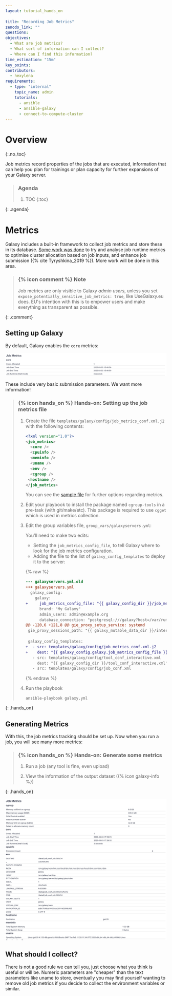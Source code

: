 ```yaml
---
layout: tutorial_hands_on

title: "Recording Job Metrics"
zenodo_link: ""
questions:
objectives:
  - What are job metrics?
  - What sort of information can I collect?
  - Where can I find this information?
time_estimation: "15m"
key_points:
contributors:
  - hexylena
requirements:
  - type: "internal"
    topic_name: admin
    tutorials:
      - ansible
      - ansible-galaxy
      - connect-to-compute-cluster
---
```


# Overview
{:.no_toc}

Job metrics record properties of the jobs that are executed, information that can help you plan for trainings or plan capacity for further expansions of your Galaxy server.

> ### Agenda
>
> 1. TOC
> {:toc}
>
{: .agenda}

# Metrics

Galaxy includes a built-in framework to collect job metrics and store these in its database. [Some work was done](https://github.com/galaxyproject/galaxy/blob/dev/lib/galaxy/config/sample/job_metrics_conf.xml.sample) to try and analyse job runtime metrics to optimise cluster allocation based on job inputs, and enhance job submission ({% cite Tyryshkina_2019 %}). More work will be done in this area.

> ### {% icon comment %} Note
>
> Job metrics are only visible to Galaxy *admin users*, unless you set `expose_potentially_sensitive_job_metrics: true`, like UseGalaxy.eu does. EU's intention with this is to empower users and make everything as transparent as possible.
>
{: .comment}

## Setting up Galaxy

By default, Galaxy enables the `core` metrics:

![screenshot of galaxy metrics](../../images/job-metrics-basic.png)

These include very basic submission parameters. We want more information!

> ### {% icon hands_on %} Hands-on: Setting up the job metrics file
>
> 1. Create the file `templates/galaxy/config/job_metrics_conf.xml.j2` with the following contents:
>
>    ```xml
>    <?xml version="1.0"?>
>    <job_metrics>
>      <core />
>      <cpuinfo />
>      <meminfo />
>      <uname />
>      <env />
>      <cgroup />
>     <hostname />
>    </job_metrics>
>    ```
>
>    You can see the [sample file](https://github.com/galaxyproject/galaxy/blob/dev/lib/galaxy/config/sample/job_metrics_conf.xml.sample) for further options regarding metrics.
>
> 2. Edit your playbook to install the package named `cgroup-tools` in a pre-task (with git/make/etc). This package is required to use `cgget` which is used in metrics collection.
>
> 3. Edit the group variables file, `group_vars/galaxyservers.yml`:
>
>    You'll need to make two edits:
>    - Setting the `job_metrics_config_file`, to tell Galaxy where to look for the job metrics configuration.
>    - Adding the file to the list of `galaxy_config_templates` to deploy it to the server:
>
>    {% raw %}
>    ```diff
>    --- galaxyservers.yml.old
>    +++ galaxyservers.yml
>      galaxy_config:
>        galaxy:
>    +     job_metrics_config_file: "{{ galaxy_config_dir }}/job_metrics_conf.xml"
>          brand: "My Galaxy"
>          admin_users: admin@example.org
>          database_connection: "postgresql:///galaxy?host=/var/run/postgresql"
>    @@ -120,6 +121,8 @@ gie_proxy_setup_service: systemd
>     gie_proxy_sessions_path: "{{ galaxy_mutable_data_dir }}/interactivetools_map.sqlite"
>
>     galaxy_config_templates:
>    +  - src: templates/galaxy/config/job_metrics_conf.xml.j2
>    +    dest: "{{ galaxy_config.galaxy.job_metrics_config_file }}"
>       - src: templates/galaxy/config/tool_conf_interactive.xml
>         dest: "{{ galaxy_config_dir }}/tool_conf_interactive.xml"
>       - src: templates/galaxy/config/job_conf.xml
>    ```
>    {% endraw %}
>
> 4. Run the playbook
>
>    ```
>    ansible-playbook galaxy.yml
>    ```
{: .hands_on}


## Generating Metrics

With this, the job metrics tracking should be set up. Now when you run a job, you will see many more metrics:

> ### {% icon hands_on %} Hands-on: Generate some metrics
>
> 1. Run a job (any tool is fine, even upload)
>
> 2. View the information of the output dataset ({% icon galaxy-info %})
>
{: .hands_on}

![advanced metrics](../../images/job-metrics-advanced.png)


## What should I collect?

There is not a good rule we can tell you, just choose what you think is useful or will be. Numeric parameters are "cheaper" than the text parameters like uname to store, eventually you may find yourself wanting to remove old job metrics if you decide to collect the environment variables or similar.
